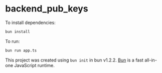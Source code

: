# backend_pub_keys

To install dependencies:

```bash
bun install
```

To run:

```bash
bun run app.ts
```

This project was created using `bun init` in bun v1.2.2. [Bun](https://bun.sh) is a fast all-in-one JavaScript runtime.

